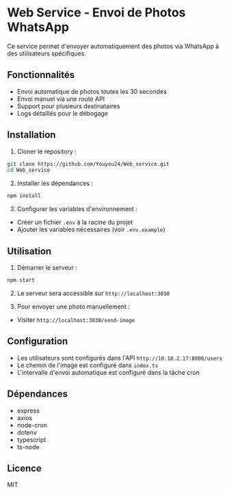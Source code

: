 # Web Service - Envoi de Photos WhatsApp

Ce service permet d'envoyer automatiquement des photos via WhatsApp à des utilisateurs spécifiques.

## Fonctionnalités

- Envoi automatique de photos toutes les 30 secondes
- Envoi manuel via une route API
- Support pour plusieurs destinataires
- Logs détaillés pour le débogage

## Installation

1. Cloner le repository :
```bash
git clone https://github.com/Youyou24/Web_service.git
cd Web_service
```

2. Installer les dépendances :
```bash
npm install
```

3. Configurer les variables d'environnement :
- Créer un fichier `.env` à la racine du projet
- Ajouter les variables nécessaires (voir `.env.example`)

## Utilisation

1. Démarrer le serveur :
```bash
npm start
```

2. Le serveur sera accessible sur `http://localhost:3030`

3. Pour envoyer une photo manuellement :
- Visiter `http://localhost:3030/send-image`

## Configuration

- Les utilisateurs sont configurés dans l'API `http://10.10.2.17:8000/users`
- Le chemin de l'image est configuré dans `index.ts`
- L'intervalle d'envoi automatique est configuré dans la tâche cron

## Dépendances

- express
- axios
- node-cron
- dotenv
- typescript
- ts-node

## Licence

MIT 
